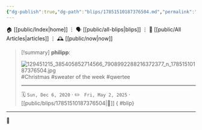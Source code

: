 ```yaml
---
{"dg-publish":true,"dg-path":"blips/17851510187376504.md","permalink":"/blips/17851510187376504/","title":"philipp on instagram @ 2020-12-06"}
---
```



<div class="transclusion internal-embed is-loaded"><div class="markdown-embed">




🏠 [[public/Index\|home]]  ⋮ 🗣️ [[public/all-blips\|blips]] ⋮  📝 [[public/All Articles\|articles]]  ⋮ 🕰️ [[public/now\|now]]


</div></div>


> [!summary] **philipp**:
>
> ![129451215_385405852714566_7908992288216372377_n_17851510187376504.jpg](/img/user/attachments/129451215_385405852714566_7908992288216372377_n_17851510187376504.jpg)
> #Christmas #sweater of the week #qwertee
> - - -
>
> 🗓️ <code>Sun, Dec 6, 2020</code>  · ✏️ <code> Fri, May 2, 2025</code>  · [[public/blips/17851510187376504\|🔗]]
{ #blip}


- - -

 👾
